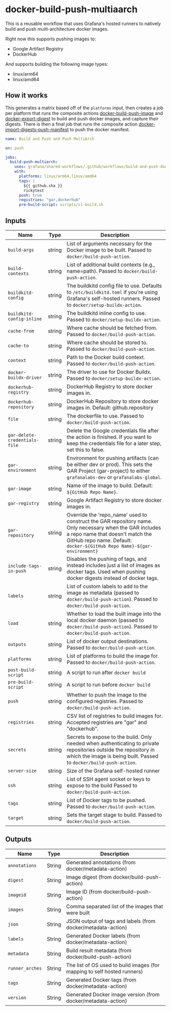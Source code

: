 # docker-build-push-multiaarch

This is a reusable workflow that uses Grafana's hosted runners to natively build and push multi-architecture docker
images.

Right now this supports pushing images to:

- Google Artifact Registry
- DockerHub

And supports building the following image types:

- linux/arm64
- linux/amd64

## How it works

This generates a matrix based off of the `platforms` input, then creates a job per platform that runs the composite
actions [docker-build-push-image] and [docker-export-digest] to build and push docker images, and capture their digests.
There is then a final job that runs the composite action [docker-import-digests-push-manifest] to push the docker
manifest.

[docker/build-push-action]: https://github.com/docker/build-push-action
[docker-build-push-image]: ../../docker-build-push-image/README.md
[docker-export-digest]: ../../docker-export-digest/README.md
[docker-import-digests-push-manifest]: ../../docker-import-digests-push-manifest/README.md

<!-- x-release-please-start-version -->

```yaml
name: Build and Push and Push MultiArch

on: push

jobs:
  build-push-multiarch:
    uses: grafana/shared-workflows/.github/workflows/build-and-push-docker-multiarch.yml@rwhitaker/multi-arch-builds # TODO: Pin to version
    with:
      platforms: linux/arm64,linux/amd64
      tags: |
        ${{ github.sha }}
        rickytest
      push: true
      registries: "gar,dockerhub"
      pre-build-script: scripts/ci-build.sh
```

<!-- x-release-please-end-version -->

## Inputs

| Name                          | Type   | Description                                                                                                                                                                                                            |
| ----------------------------- | ------ | ---------------------------------------------------------------------------------------------------------------------------------------------------------------------------------------------------------------------- |
| `build-args`                  | string | List of arguments necessary for the Docker image to be built. Passed to `docker/build-push-action`.                                                                                                                    |
| `build-contexts`              | string | List of additional build contexts (e.g., name=path). Passed to `docker/build-push-action`.                                                                                                                             |
| `buildkitd-config`            | string | The buildkitd config file to use. Defaults to `/etc/buildkitd.toml` if you're using Grafana's self-hosted runners. Passed to `docker/setup-buildx-action`.                                                             |
| `buildkitd-config-inline`     | string | The buildkitd inline config to use. Passed to `docker/setup-buildx-action`.                                                                                                                                            |
| `cache-from`                  | string | Where cache should be fetched from. Passed to `docker/build-push-action`.                                                                                                                                              |
| `cache-to`                    | string | Where cache should be stored to. Passed to `docker/build-push-action`.                                                                                                                                                 |
| `context`                     | string | Path to the Docker build context. Passed to `docker/build-push-action`.                                                                                                                                                |
| `docker-buildx-driver`        | string | The driver to use for Docker Buildx. Passed to `docker/setup-buildx-action`.                                                                                                                                           |
| `dockerhub-registry`          | string | DockerHub Registry to store docker images in.                                                                                                                                                                          |
| `dockerhub-repository`        | string | DockerHub Repository to store docker images in. Default: github.repository                                                                                                                                             |
| `file`                        | string | The dockerfile to use. Passed to `docker/build-push-action`.                                                                                                                                                           |
| `gar-delete-credentials-file` | string | Delete the Google credentials file after the action is finished. If you want to keep the credentials file for a later step, set this to false.                                                                         |
| `gar-environment`             | string | Environment for pushing artifacts (can be either dev or prod). This sets the GAR Project (gar-project) to either `grafanalabs-dev` or `grafanalabs-global`.                                                            |
| `gar-image`                   | string | Name of the image to build. Default: `${GitHub Repo Name}`.                                                                                                                                                            |
| `gar-registry`                | string | Google Artifact Registry to store docker images in.                                                                                                                                                                    |
| `gar-repository`              | string | Override the 'repo_name' used to construct the GAR repository name. Only necessary when the GAR includes a repo name that doesn't match the GitHub repo name. Default: `docker-${GitHub Repo Name}-${gar-environment}` |
| `include-tags-in-push`        | string | Disables the pushing of tags, and instead includes just a list of images as docker tags. Used when pushing docker digests instead of docker tags.                                                                      |
| `labels`                      | string | List of custom labels to add to the image as metadata (passed to `docker/build-push-action`). Passed to `docker/build-push-action`.                                                                                    |
| `load`                        | string | Whether to load the built image into the local docker daemon (passed to `docker/build-push-action`). Passed to `docker/build-push-action`.                                                                             |
| `outputs`                     | string | List of docker output destinations. Passed to `docker/build-push-action`.                                                                                                                                              |
| `platforms`                   | string | List of platforms to build the image for. Passed to `docker/build-push-action`.                                                                                                                                        |
| `post-build-script`           | string | A script to run after `docker build`                                                                                                                                                                                   |
| `pre-build-script`            | string | A script to run before `docker build`                                                                                                                                                                                  |
| `push`                        | string | Whether to push the image to the configured registries. Passed to `docker/build-push-action`.                                                                                                                          |
| `registries`                  | string | CSV list of registries to build images for. Accepted registries are "gar" and "dockerhub".                                                                                                                             |
| `secrets`                     | string | Secrets to expose to the build. Only needed when authenticating to private repositories outside the repository in which the image is being built. Passed to `docker/build-push-action`.                                |
| `server-size`                 | string | Size of the Grafana self-hosted runner                                                                                                                                                                                 |
| `ssh`                         | string | List of SSH agent socket or keys to expose to the build Passed to `docker/build-push-action`.                                                                                                                          |
| `tags`                        | string | List of Docker tags to be pushed. Passed to `docker/build-push-action`.                                                                                                                                                |
| `target`                      | string | Sets the target stage to build. Passed to `docker/build-push-action`.                                                                                                                                                  |

## Outputs

| Name            | Type   | Description                                                              |
| --------------- | ------ | ------------------------------------------------------------------------ |
| `annotations`   | String | Generated annotations (from docker/metadata-action)                      |
| `digest`        | String | Image digest (from docker/build-push-action)                             |
| `imageid`       | String | Image ID (from docker/build-push-action)                                 |
| `images`        | String | Comma separated list of the images that were built                       |
| `json`          | String | JSON output of tags and labels (from docker/metadata-action)             |
| `labels`        | String | Generated Docker labels (from docker/metadata-action)                    |
| `metadata`      | String | Build result metadata (from docker/build-push-action)                    |
| `runner_arches` | String | The list of OS used to build images (for mapping to self hosted runners) |
| `tags`          | String | Generated Docker tags (from docker/metadata-action)                      |
| `version`       | String | Generated Docker image version (from docker/metadata-action)             |
